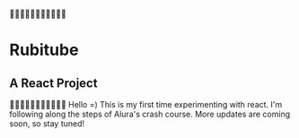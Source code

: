 🌸🌸🌸🌸🌸🌸🌸🌸🌸🌸🌸
# Rubitube
## A React Project
🌸🌸🌸🌸🌸🌸🌸🌸🌸🌸🌸
Hello =) 
This is my first time experimenting with react. I'm following along the steps of Alura's crash course.
More updates are coming soon, so stay tuned!